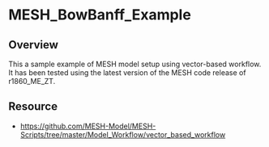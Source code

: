 # MESH_BowBanff_Example

## Overview
This a sample example of MESH model setup using vector-based workflow. It has been tested using the latest version of the MESH code release of r1860_ME_ZT. 

## Resource
- https://github.com/MESH-Model/MESH-Scripts/tree/master/Model_Workflow/vector_based_workflow



 
